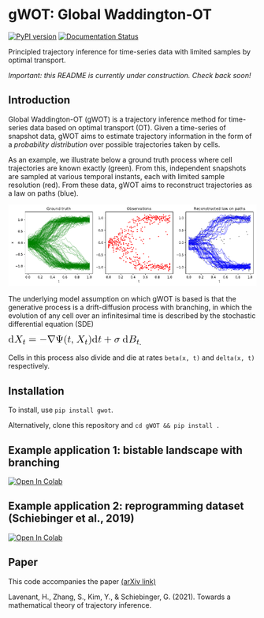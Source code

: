 # gWOT: Global Waddington-OT

[![PyPI version](https://badge.fury.io/py/gwot.svg)](https://badge.fury.io/py/gwot) [![Documentation Status](https://readthedocs.org/projects/gwot/badge/?version=latest)](https://gwot.readthedocs.io/en/latest/?badge=latest)

Principled trajectory inference for time-series data with limited samples by optimal transport.

*Important: this README is currently under construction. Check back soon!*

## Introduction

Global Waddington-OT (gWOT) is a trajectory inference method for time-series data based on optimal transport (OT).
Given a time-series of snapshot data, gWOT aims to estimate trajectory information in the form of a _probability distribution_ over possible trajectories taken by cells.

As an example, we illustrate below a ground truth process where cell trajectories are known exactly (green). From this, independent snapshots are sampled at various temporal instants, each with limited sample resolution (red). From these data, gWOT aims to reconstruct trajectories as a law on paths (blue).

![Example sample path reconstruction](aux_files/illustration.png)

The underlying model assumption on which gWOT is based is that the generative process is a drift-diffusion process with branching, in which the evolution of any cell over an infinitesimal time is described by the stochastic differential equation (SDE) 

![Diffusion-drift SDE](aux_files/sde.png).

Cells in this process also divide and die at rates `beta(x, t)` and `delta(x, t)` respectively.

## Installation

To install, use `pip install gwot`.

Alternatively, clone this repository and `cd gWOT && pip install .`

## Example application 1: bistable landscape with branching
[![Open In Colab](https://colab.research.google.com/assets/colab-badge.svg)](https://colab.research.google.com/github/zsteve/gWOT/blob/main/examples/gWOT_example.ipynb)

## Example application 2: reprogramming dataset (Schiebinger et al., 2019) 
[![Open In Colab](https://colab.research.google.com/assets/colab-badge.svg)](https://colab.research.google.com/github/zsteve/gWOT/blob/main/examples/reprogramming.ipynb)

## Paper

This code accompanies the paper [(arXiv link)](https://arxiv.org/abs/2102.09204)

Lavenant, H., Zhang, S., Kim, Y., & Schiebinger, G. (2021). Towards a mathematical theory of trajectory inference.
